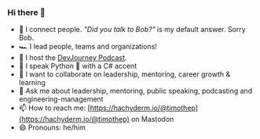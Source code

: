 ### Hi there 👋

<!--
**Timothep/Timothep** is a ✨ _special_ ✨ repository because its `README.md` (this file) appears on your GitHub profile.

Here are some ideas to get you started:
-->

- 🔭 I connect people. _"Did you talk to Bob?"_ is my default answer. Sorry Bob.
- 🏎 I lead people, teams and organizations!
- 🎤 I host the [DevJourney Podcast](https://devjourney.info).
- 🌱 I speak Python 🐍 with a C# accent
- 👯 I want to collaborate on leadership, mentoring, career growth & learning
- 💬 Ask me about leadership, mentoring, public speaking, podcasting and engineering-management
- 📫 How to reach me: [https://hachyderm.io/@timothep](https://hachyderm.io/@timothep) on Mastodon
- 😄 Pronouns: he/him

